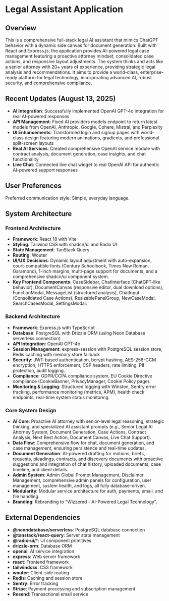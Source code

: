 # Legal Assistant Application

## Overview
This is a comprehensive full-stack legal AI assistant that mimics ChatGPT behavior with a dynamic side canvas for document generation. Built with React and Express.js, the application provides AI-powered legal case management featuring a proactive attorney mindset, consolidated case actions, and responsive layout adjustments. The system thinks and acts like a senior attorney with 20+ years of experience, providing strategic legal analysis and recommendations. It aims to provide a world-class, enterprise-ready platform for legal technology, incorporating advanced AI, robust security, and comprehensive compliance.

## Recent Updates (August 13, 2025)
- **AI Integration**: Successfully implemented OpenAI GPT-4o integration for real AI-powered responses
- **API Management**: Fixed AI providers models endpoint to return latest models from OpenAI, Anthropic, Google, Cohere, Mistral, and Perplexity
- **UI Enhancements**: Transformed login and signup pages with world-class design featuring modern animations, gradients, and professional split-screen layouts
- **Real AI Services**: Created comprehensive OpenAI service module with contract analysis, document generation, case insights, and chat functionality
- **Live Chat**: Connected live chat widget to real OpenAI API for authentic AI-powered support responses

## User Preferences
Preferred communication style: Simple, everyday language.

## System Architecture
### Frontend Architecture
- **Framework**: React 18 with Vite
- **Styling**: Tailwind CSS with shadcn/ui and Radix UI
- **State Management**: TanStack Query
- **Routing**: Wouter
- **UI/UX Decisions**: Dynamic layout adjustment with auto-expansion, court-compatible fonts (Century Schoolbook, Times New Roman, Garamond), 1-inch margins, multi-page support for documents, and a comprehensive shadcn/ui component system.
- **Key Frontend Components**: CaseSidebar, ChatInterface (ChatGPT-like behavior), DocumentCanvas (responsive editor, dual download options), FunctionModal, MessageList (structured analysis), ChatInput (Consolidated Case Actions), ResizablePanelGroup, NewCaseModal, SearchCasesModal, SettingsModal.

### Backend Architecture
- **Framework**: Express.js with TypeScript
- **Database**: PostgreSQL with Drizzle ORM (using Neon Database serverless connection)
- **API Integration**: OpenAI GPT-4o
- **Session Management**: express-session with PostgreSQL session store, Redis caching with memory store fallback
- **Security**: JWT-based authentication, bcrypt hashing, AES-256-GCM encryption, HTTPS enforcement, CSP headers, rate limiting, PII protection, audit logging.
- **Compliance**: GDPR/CCPA compliance system, EU Cookie Directive compliance (CookieBanner, PrivacyManager, Cookie Policy page).
- **Monitoring & Logging**: Structured logging with Winston, Sentry error tracking, performance monitoring (metrics, APM), health check endpoints, real-time system status monitoring.

### Core System Design
- **AI Core**: Proactive AI attorney with senior-level legal reasoning, strategic thinking, and specialized AI assistant prompts (e.g., Senior Legal AI Attorney System, Document Generation, Case Actions, Contract Analysis, Next Best Action, Document Canvas, Live Chat Support).
- **Data Flow**: Comprehensive flow for chat, document generation, and case management, ensuring persistence and real-time updates.
- **Document Generation**: AI-powered drafting for motions, briefs, requests, pleadings, contracts, and discovery documents with proactive suggestions and integration of chat history, uploaded documents, case timeline, and client details.
- **Admin System**: Admin Global Prompt Management, Disclaimer Management, comprehensive admin panels for configuration, user management, system health, and logs, all fully database-driven.
- **Modularity**: Modular service architecture for auth, payments, email, and file handling.
- **Branding**: Rebranding to "Wizzered - AI-Powered Legal Technology".

## External Dependencies
- **@neondatabase/serverless**: PostgreSQL database connection
- **@tanstack/react-query**: Server state management
- **@radix-ui/***: UI component primitives
- **drizzle-orm**: Database ORM
- **openai**: AI service integration
- **express**: Web server framework
- **react**: Frontend framework
- **tailwindcss**: CSS framework
- **wouter**: Client-side routing
- **Redis**: Caching and session store
- **Sentry**: Error tracking
- **Stripe**: Payment processing and subscription management
- **Resend**: Transactional email service